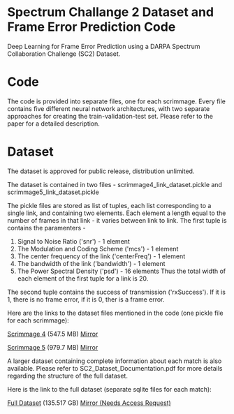 # Spectrum Challange 2 Dataset and Frame Error Prediction Code
Deep Learning for Frame Error Prediction using a DARPA Spectrum Collaboration Challenge (SC2) Dataset.

# Code
The code is provided into separate files, one for each scrimmage. Every file contains five different neural network architectures, with two separate approaches for creating the train-validation-test set. Please refer to the paper for a detailed description.

# Dataset
The dataset is approved for public release, distribution unlimited.

The dataset is contained in two files - scrimmage4_link_dataset.pickle and scrimmage5_link_dataset.pickle

The pickle files are stored as list of tuples, each list corresponding to a single link, and containing two elements. Each element a length equal to the number of frames in that link - it varies between link to link.
The first tuple is contains the paramenters -
1. Signal to Noise Ratio ('snr') - 1 element
2. The Modulation and Coding Scheme ('mcs') - 1 element
3. The center frequency of the link ('centerFreq') - 1 element
4. The bandwidth of the link ('bandwidth') - 1 element
5. The Power Spectral Density ('psd') - 16 elements
Thus the total width of each element of the first tuple for a link is 20.

The second tuple contains the success of transmission ('rxSuccess'). If it is 1, there is no frame error, if it is 0, ther is a frame error.

Here are the links to the dataset files mentioned in the code (one pickle file for each scrimmage):

[Scrimmage 4](https://purdue0-my.sharepoint.com/:u:/g/personal/amahdeej_purdue_edu/EQsfaBF0MjJNvBXqkPq-Lv0BlyAm8ph8O85s-vxOqVjJTA?e=pYHIQS) (547.5 MB) [Mirror](https://app.box.com/s/i0c1qimr0mjuyr38celtxbsuedhlp9tr)

[Scrimmage 5](https://purdue0-my.sharepoint.com/:u:/g/personal/amahdeej_purdue_edu/EVnfh_V2BZBOk9SOTvKDLa4BGQ54LA9rr_r0cfFQWC_SLw?e=Jh4yCL) (979.7 MB) [Mirror](https://app.box.com/s/sqyvrapww6z5ydg0rrx7tjszs32bhndx)

A larger dataset containing complete information about each match is also available. Please refer to SC2_Dataset_Documentation.pdf for more details regarding the structure of the full dataset.

Here is the link to the full dataset (separate sqlite files for each match):

[Full Dataset](https://purdue0-my.sharepoint.com/:f:/g/personal/amahdeej_purdue_edu/EszW2WkpQWBLg9Y6cYX1FtUBpEyMS5XpUuCUxa2vFj5nXg?e=Nh0tk6) (135.517 GB) [Mirror (Needs Access Request)](https://app.box.com/s/snwqgmzxljjsu129wampesj0xgn2ozpq)

